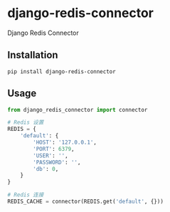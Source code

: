 # django-redis-connector
Django Redis Connector

## Installation
```shell
pip install django-redis-connector
```

## Usage
```python
from django_redis_connector import connector

# Redis 设置
REDIS = {
    'default': {
        'HOST': '127.0.0.1',
        'PORT': 6379,
        'USER': '',
        'PASSWORD': '',
        'db': 0,
    }
}

# Redis 连接
REDIS_CACHE = connector(REDIS.get('default', {}))
```
